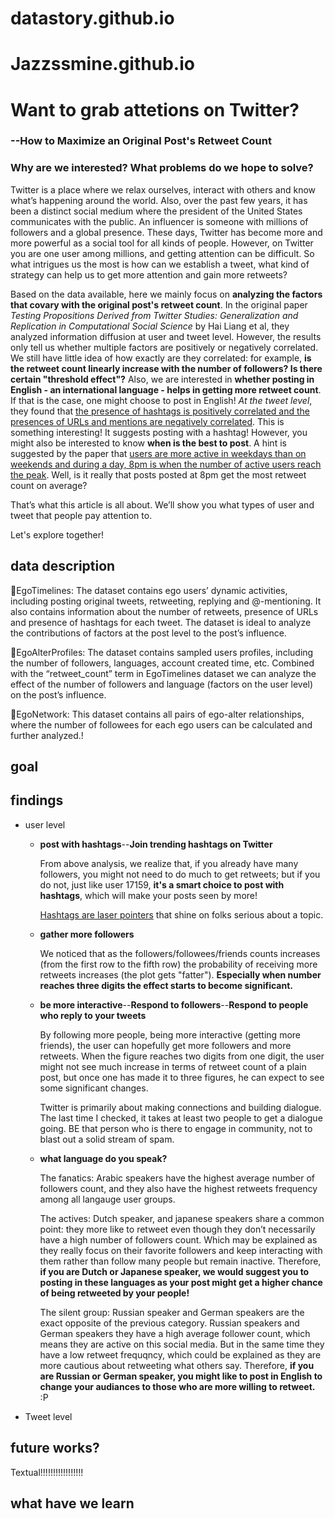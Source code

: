 # datastory.github.io
# Jazzssmine.github.io

# Want to grab attetions on Twitter?

### --How to Maximize an Original Post's Retweet Count

### Why are we interested? What problems do we hope to solve?

Twitter is a place where we relax ourselves, interact with others and know what’s happening around the world. Also, over the past few years, it has been a distinct social medium where the president of the United States communicates with the public.  An influencer is someone with millions of followers and a global presence. These days, Twitter has become more and more powerful as a social tool for all kinds of people. However, on Twitter you are one user among millions, and getting attention can be difficult. So what intrigues us the most is how can we establish a tweet, what kind of strategy can help us to get more attention and gain more retweets?

Based on the data available, here we mainly focus on **analyzing the factors that covary with the original post's retweet count**. In the original paper *Testing Propositions Derived from Twitter Studies: Generalization and Replication in Computational Social Science* by Hai Liang et al, they analyzed information diffusion at user and tweet level. However, the results only tell us whether multiple factors are positively or negatively correlated. We still have little idea of how exactly are they correlated: for example, **is the retweet count linearly increase with the number of followers? Is there certain "threshold effect"?** Also, we are interested in **whether posting in English - an international language - helps in getting more retweet count**. If that is the case, one might choose to post in English! *At the tweet level*, they found that <u>the presence of hashtags is positively correlated and the presences of URLs and mentions are negatively correlated</u>. This is something interesting! It suggests posting with a hashtag! However, you might also be interested to know **when is the best to post**. A hint is suggested by the paper that <u>users are more active in weekdays than on weekends and during a day, 8pm is when the number of active users reach the peak</u>. Well, is it really that posts posted at 8pm get the most retweet count on average?

That’s what this article is all about. We’ll show you what types of user and tweet that people pay attention to.

Let's explore together!

## data description

:memo:EgoTimelines: The dataset contains ego users’ dynamic activities, including posting original tweets, retweeting, replying and @-mentioning. It also contains information about the number of retweets, presence of URLs and presence of hashtags for each tweet. The dataset is ideal to analyze the contributions of factors at the post level to the post’s influence.

:memo:EgoAlterProfiles: The dataset contains sampled users profiles, including the number of followers, languages, account created time, etc. Combined with the “retweet_count” term in EgoTimelines dataset we can analyze the effect of the number of followers and language (factors on the user level) on the post’s influence.

:memo:EgoNetwork: This dataset contains all pairs of ego-alter relationships, where the number of followees for each ego users can be calculated and further analyzed.!


## goal

## findings

* user level

  * **post with hashtags**--**Join trending hashtags on Twitter**

    From above analysis, we realize that, if you already have many followers, you might not need to do much to get retweets; but if you do not, just like user 17159, **it's a smart choice to post with hashtags**, which will make your posts seen by more!

    [Hashtags are laser pointers](https://www.postplanner.com/hashtag-ideas-for-twitter-campaigns/) that shine on folks serious about a topic.

  * **gather more followers**

    We noticed that as the followers/followees/friends counts increases (from the first row to the fifth row) the probability of receiving more retweets increases (the plot gets "fatter"). **Especially when number reaches three digits the effect starts to become significant.**

  * **be more interactive**--**Respond to followers**--**Respond to people who reply to your tweets**

    By following more people, being more interactive (getting more friends), the user can hopefully get more followers and more retweets. When the figure reaches two digits from one digit, the user might not see much increase in terms of retweet count of a plain post, but once one has made it to three figures, he can expect to see some significant changes.

    Twitter is primarily about making connections and building dialogue. The last time I checked, it takes at least two people to get a dialogue going. BE that person who is there to engage in community, not to blast out a solid stream of spam.

  * **what language do you speak?**

    The fanatics: Arabic speakers have the highest average number of followers count, and they also have the highest retweets frequency among all langauge user groups.

    The actives: Dutch speaker, and japanese speakers share a common point: they more like to retweet even though they don’t necessarily have a high number of followers count. Which may be explained as they really focus on their favorite followers and keep interacting with them rather than follow many people but remain inactive. Therefore, **if you are Dutch or Japanese speaker, we would suggest you to posting in these languages as your post might get a higher chance of being retweeted by your people!**

    The silent group: Russian speaker and German speakers are the exact opposite of the previous category. Russian speakers and German speakers they have a high average follower count, which means they are active on this social media. But in the same time they have a low retweet frequqncy, which could be explained as they are more cautious about retweeting what others say. Therefore, **if you are Russian or German speaker, you might like to post in English to change your audiances to those who are more willing to retweet.** :P

  

* Tweet level

## future works?

Textual!!!!!!!!!!!!!!!!!

## what have we learn


